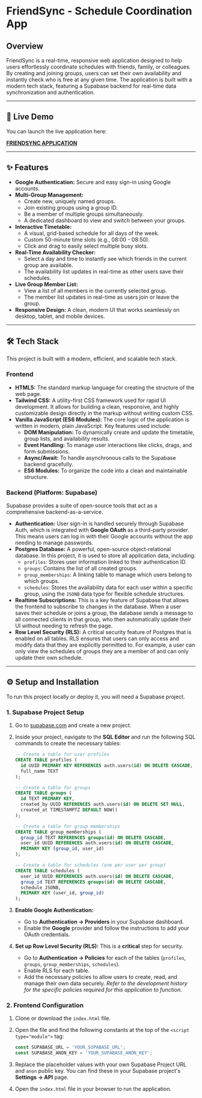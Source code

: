 # FriendSync - Schedule Coordination App

## Overview

FriendSync is a real-time, responsive web application designed to help users effortlessly coordinate schedules with friends, family, or colleagues. By creating and joining groups, users can set their own availability and instantly check who is free at any given time. The application is built with a modern tech stack, featuring a Supabase backend for real-time data synchronization and authentication.

---

## 🚀 Live Demo

You can launch the live application here:

**[FRIENDSYNC APPLICATION](https://friendsync123.netlify.app/)**

---

## ✨ Features

* **Google Authentication:** Secure and easy sign-in using Google accounts.
* **Multi-Group Management:**
    * Create new, uniquely named groups.
    * Join existing groups using a group ID.
    * Be a member of multiple groups simultaneously.
    * A dedicated dashboard to view and switch between your groups.
* **Interactive Timetable:**
    * A visual, grid-based schedule for all days of the week.
    * Custom 50-minute time slots (e.g., 08:00 - 08:50).
    * Click and drag to easily select multiple busy slots.
* **Real-Time Availability Checker:**
    * Select a day and time to instantly see which friends in the current group are available.
    * The availability list updates in real-time as other users save their schedules.
* **Live Group Member List:**
    * View a list of all members in the currently selected group.
    * The member list updates in real-time as users join or leave the group.
* **Responsive Design:** A clean, modern UI that works seamlessly on desktop, tablet, and mobile devices.

---

## 🛠️ Tech Stack

This project is built with a modern, efficient, and scalable tech stack.

### Frontend

* **HTML5:** The standard markup language for creating the structure of the web page.
* **Tailwind CSS:** A utility-first CSS framework used for rapid UI development. It allows for building a clean, responsive, and highly customizable design directly in the markup without writing custom CSS.
* **Vanilla JavaScript (ES6 Modules):** The core logic of the application is written in modern, plain JavaScript. Key features used include:
    * **DOM Manipulation:** To dynamically create and update the timetable, group lists, and availability results.
    * **Event Handling:** To manage user interactions like clicks, drags, and form submissions.
    * **Async/Await:** To handle asynchronous calls to the Supabase backend gracefully.
    * **ES6 Modules:** To organize the code into a clean and maintainable structure.

### Backend (Platform: Supabase)

Supabase provides a suite of open-source tools that act as a comprehensive backend-as-a-service.

* **Authentication:** User sign-in is handled securely through Supabase Auth, which is integrated with **Google OAuth** as a third-party provider. This means users can log in with their Google accounts without the app needing to manage passwords.
* **Postgres Database:** A powerful, open-source object-relational database. In this project, it is used to store all application data, including:
    * `profiles`: Stores user information linked to their authentication ID.
    * `groups`: Contains the list of all created groups.
    * `group_memberships`: A linking table to manage which users belong to which groups.
    * `schedules`: Stores the availability data for each user within a specific group, using the `JSONB` data type for flexible schedule structures.
* **Realtime Subscriptions:** This is a key feature of Supabase that allows the frontend to subscribe to changes in the database. When a user saves their schedule or joins a group, the database sends a message to all connected clients in that group, who then automatically update their UI without needing to refresh the page.
* **Row Level Security (RLS):** A critical security feature of Postgres that is enabled on all tables. RLS ensures that users can only access and modify data that they are explicitly permitted to. For example, a user can only view the schedules of groups they are a member of and can only update their own schedule.

---

## ⚙️ Setup and Installation

To run this project locally or deploy it, you will need a Supabase project.

### 1. Supabase Project Setup

1.  Go to [supabase.com](https://supabase.com) and create a new project.
2.  Inside your project, navigate to the **SQL Editor** and run the following SQL commands to create the necessary tables:

    ```sql
    -- Create a table for user profiles
    CREATE TABLE profiles (
      id UUID PRIMARY KEY REFERENCES auth.users(id) ON DELETE CASCADE,
      full_name TEXT
    );
    
    -- Create a table for groups
    CREATE TABLE groups (
      id TEXT PRIMARY KEY,
      created_by UUID REFERENCES auth.users(id) ON DELETE SET NULL,
      created_at TIMESTAMPTZ DEFAULT NOW()
    );
    
    -- Create a table for group memberships
    CREATE TABLE group_memberships (
      group_id TEXT REFERENCES groups(id) ON DELETE CASCADE,
      user_id UUID REFERENCES auth.users(id) ON DELETE CASCADE,
      PRIMARY KEY (group_id, user_id)
    );
    
    -- Create a table for schedules (one per user per group)
    CREATE TABLE schedules (
      user_id UUID REFERENCES auth.users(id) ON DELETE CASCADE,
      group_id TEXT REFERENCES groups(id) ON DELETE CASCADE,
      schedule JSONB,
      PRIMARY KEY (user_id, group_id)
    );
    ```

3.  **Enable Google Authentication:**
    * Go to **Authentication -> Providers** in your Supabase dashboard.
    * Enable the **Google** provider and follow the instructions to add your OAuth credentials.
4.  **Set up Row Level Security (RLS):** This is a **critical** step for security.
    * Go to **Authentication -> Policies** for each of the tables (`profiles`, `groups`, `group_memberships`, `schedules`).
    * Enable RLS for each table.
    * Add the necessary policies to allow users to create, read, and manage their own data securely. *Refer to the development history for the specific policies required for this application to function.*

### 2. Frontend Configuration

1.  Clone or download the `index.html` file.
2.  Open the file and find the following constants at the top of the `<script type="module">` tag:

    ```javascript
    const SUPABASE_URL = 'YOUR_SUPABASE_URL'; 
    const SUPABASE_ANON_KEY = 'YOUR_SUPABASE_ANON_KEY';
    ```

3.  Replace the placeholder values with your own Supabase Project URL and `anon` public key. You can find these in your Supabase project's **Settings -> API** page.
4.  Open the `index.html` file in your browser to run the application.
